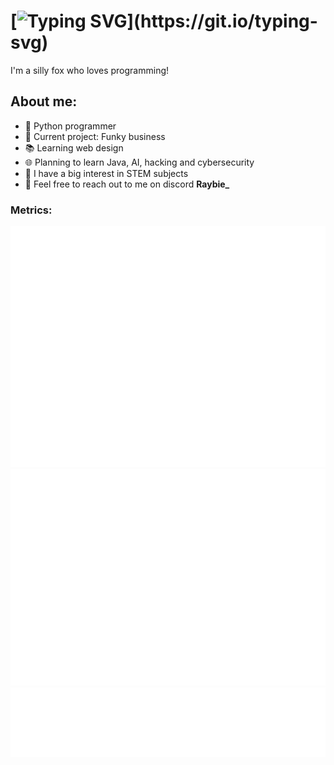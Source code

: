 # [![Typing SVG](https://readme-typing-svg.demolab.com?font=&size=35&pause=1000&color=BC38F7&repeat=true&width=435&lines=Heyya%2C+I'm+Raybie!)](https://git.io/typing-svg)
I'm a silly fox who loves programming!

## About me:
- 🐍 Python programmer
- 📝 Current project: Funky business
- 📚 Learning web design
- 🌐 Planning to learn Java, AI, hacking and cybersecurity
- 🧪 I have a big interest in STEM subjects
- 💬 Feel free to reach out to me on discord **Raybie_**

### Metrics:
![Metrics](/github-metrics.svg)
![Metrics](/metrics.plugin.isocalendar.fullyear.svg)
![Metrics](/metrics.plugin.languages.svg)
